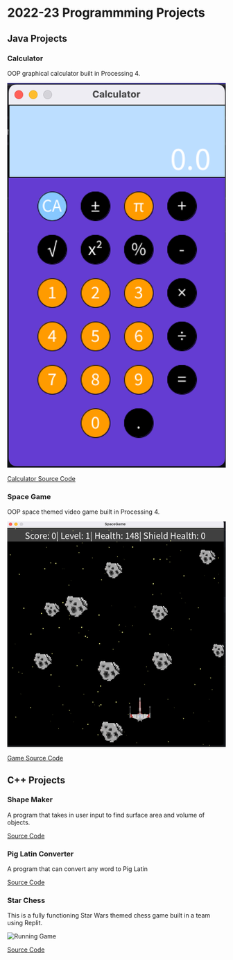 # 2022-23 Programmming Projects

## Java Projects

### Calculator
OOP graphical calculator built in Processing 4.

![Running Calculator](https://github.com/swood136/programming-portfolio23/blob/main/images/calc.png?raw=true)

[Calculator Source Code](https://github.com/swood136/programming-portfolio23/tree/main/src/Calc/Calculator/Calculator)

### Space Game
OOP space themed video game built in Processing 4.

![Running Game](https://github.com/swood136/programming-portfolio23/blob/main/images/spaceGame.png?raw=true)

[Game Source Code](https://github.com/swood136/programming-portfolio23/tree/main/src/game)

## C++ Projects

### Shape Maker

A program that takes in user input to find surface area and volume of objects.

[Source Code](https://github.com/swood136/programming-portfolio23/tree/main/src/ShapeMaker)

### Pig Latin Converter

A program that can convert any word to Pig Latin

[Source Code](https://github.com/swood136/programming-portfolio23/blob/main/src/PigLatin/PigLatin)

### Star Chess

This is a fully functioning Star Wars themed chess game built in a team using Replit.

![Running Game]( )

[Source Code](https://github.com/RobertBu1/Group_StarChess)
